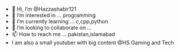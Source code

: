 - 👋 Hi, I’m @Hazzashabir121
- 👀 I’m interested in ... programming
- 🌱 I’m currently learning ... c,cpp,python
- 💞️ I’m looking to collaborate on ...
- 📫 How to reach me ... pakistan,islamabad
-    I am also a small youtuber with big
     content
     @HS Gaming and Tech
